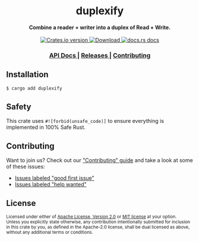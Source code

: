 <h1 align="center">duplexify</h1>
<div align="center">
  <strong>
    Combine a reader + writer into a duplex of Read + Write.
  </strong>
</div>

<br />

<div align="center">
  <!-- Crates version -->
  <a href="https://crates.io/crates/duplexify">
    <img src="https://img.shields.io/crates/v/duplexify.svg?style=flat-square"
    alt="Crates.io version" />
  </a>
  <!-- Downloads -->
  <a href="https://crates.io/crates/duplexify">
    <img src="https://img.shields.io/crates/d/duplexify.svg?style=flat-square"
      alt="Download" />
  </a>
  <!-- docs.rs docs -->
  <a href="https://docs.rs/duplexify">
    <img src="https://img.shields.io/badge/docs-latest-blue.svg?style=flat-square"
      alt="docs.rs docs" />
  </a>
</div>

<div align="center">
  <h3>
    <a href="https://docs.rs/duplexify">
      API Docs
    </a>
    <span> | </span>
    <a href="https://github.com/async-rs/async-std/releases">
      Releases
    </a>
    <span> | </span>
    <a href="https://github.com/async-rs/duplexify/blob/master.github/CONTRIBUTING.md">
      Contributing
    </a>
  </h3>
</div>

## Installation
```sh
$ cargo add duplexify
```

## Safety
This crate uses ``#![forbid(unsafe_code)]`` to ensure everything is implemented in
100% Safe Rust.

## Contributing
Want to join us? Check out our ["Contributing" guide][contributing] and take a
look at some of these issues:

- [Issues labeled "good first issue"][good-first-issue]
- [Issues labeled "help wanted"][help-wanted]

[contributing]: https://github.com/async-rs/duplexify/blob/master.github/CONTRIBUTING.md
[good-first-issue]: https://github.com/async-rs/duplexify/labels/good%20first%20issue
[help-wanted]: https://github.com/async-rs/duplexify/labels/help%20wanted

## License

<sup>
Licensed under either of <a href="LICENSE-APACHE">Apache License, Version
2.0</a> or <a href="LICENSE-MIT">MIT license</a> at your option.
</sup>

<br/>

<sub>
Unless you explicitly state otherwise, any contribution intentionally submitted
for inclusion in this crate by you, as defined in the Apache-2.0 license, shall
be dual licensed as above, without any additional terms or conditions.
</sub>
